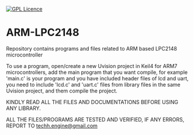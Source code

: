 [![GPL Licence](https://badges.frapsoft.com/os/gpl/gpl.png?v=103)](https://opensource.org/licenses/GPL-3.0/)

# ARM-LPC2148
Repository contains programs and files related to ARM based LPC2148 microcontroller


To use a program, open/create a new Uvision project in Keil4 for ARM7 microcontrollers, add the main program that you want compile, for example 'main.c' is your program and you have included header files of lcd and uart, you need to include 'lcd.c' and 'uart.c' files from library files in the same Uvision project, and them compile the project.

KINDLY READ ALL THE FILES AND DOCUMENTATIONS BEFORE USING ANY LIBRARY.

ALL THE FILES/PROGRAMS ARE TESTED AND VERIFIED, 
IF ANY ERRORS, REPORT TO techh.engine@gmail.com
